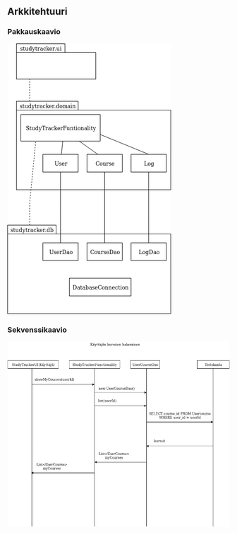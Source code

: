 
## Arkkitehtuuri


### Pakkauskaavio

![Pakkauskaavio](./pictures/Pakkauskaavio.png)

### Sekvenssikaavio

![Sekvenssikaavio: Käyttäjän kurssien hakeminen](./pictures/Sekvenssikaavio.png)

